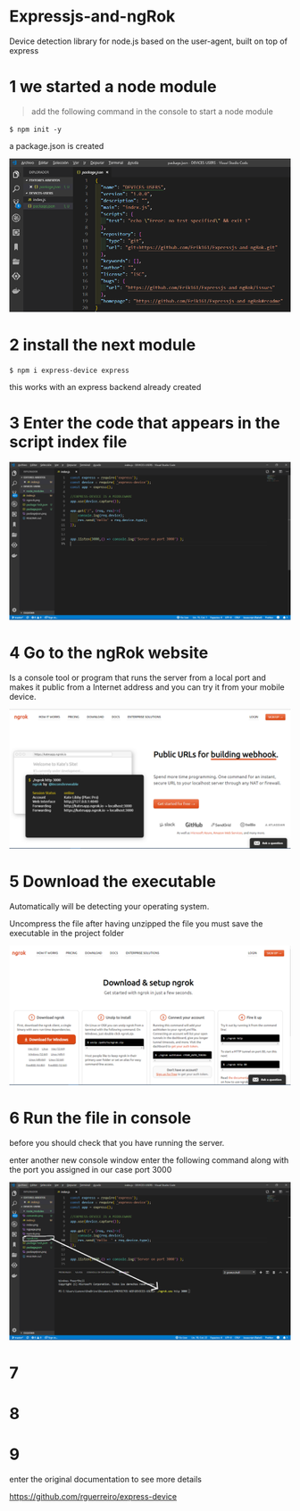 # Expressjs-and-ngRok
 Device detection library for node.js based on the user-agent, built on top of express 
 
# 1 we started a node module

>add the following command in the console to start a node module


`$ npm init -y`

a package.json is created

![](packagejson.png)

# 2 install the next module

`$ npm i express-device express `

this works with an express backend already created


# 3 Enter the code that appears in the script index file
![](index.png)



# 4 Go to the ngRok website
Is a console tool or program
that runs the server from a local port and makes it public from a
Internet address and you can try it from your
mobile device.

![](ngpage.png)

# 5 Download the executable
Automatically will be detecting your operating system.

Uncompress the file after having unzipped the file you must save the executable in the project folder

![](ngrock.png)

# 6 Run the file in console
before you should check that you have running the server.

enter another new console window enter the following command along with the port you assigned in our case port 3000

![](comando.png)

# 7 

# 8 

# 9





enter the original documentation to see more details

https://github.com/rguerreiro/express-device
